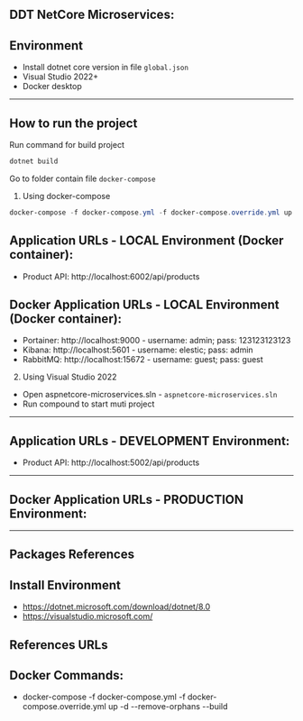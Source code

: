 ## DDT NetCore Microservices:

## Environment

* Install dotnet core version in file `global.json`
* Visual Studio 2022+
* Docker desktop

---
## How to run the project

Run command for build project
```Powershell
dotnet build
```

Go to folder contain file `docker-compose`

1. Using docker-compose
```Powershell
docker-compose -f docker-compose.yml -f docker-compose.override.yml up -d --remove-orphans
```

## Application URLs - LOCAL Environment (Docker container):
- Product API: http://localhost:6002/api/products

## Docker Application URLs - LOCAL Environment (Docker container):
- Portainer: http://localhost:9000 - username: admin; pass: 123123123123
- Kibana: http://localhost:5601 - username: elestic; pass: admin
- RabbitMQ: http://localhost:15672 - username: guest; pass: guest

2. Using Visual Studio 2022
- Open aspnetcore-microservices.sln - `aspnetcore-microservices.sln`
- Run compound to start muti project
---
## Application URLs - DEVELOPMENT Environment:
- Product API: http://localhost:5002/api/products


---
## Docker Application URLs - PRODUCTION Environment:

---
## Packages References

## Install Environment

- https://dotnet.microsoft.com/download/dotnet/8.0
- https://visualstudio.microsoft.com/

## References URLs

## Docker Commands:

- docker-compose -f docker-compose.yml -f docker-compose.override.yml up -d --remove-orphans --build

